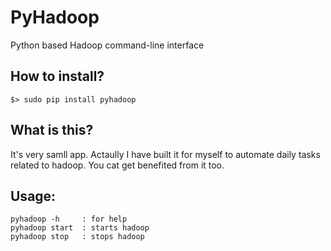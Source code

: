 PyHadoop
========

Python based Hadoop command-line interface

How to install?
---------------
```
$> sudo pip install pyhadoop
```

What is this?
--------------
It's very samll app.
Actaully I have built it for myself to automate daily tasks related to hadoop.
You cat get benefited from it too.

Usage:
-------
```
pyhadoop -h     : for help
pyhadoop start  : starts hadoop
pyhadoop stop   : stops hadoop
```

